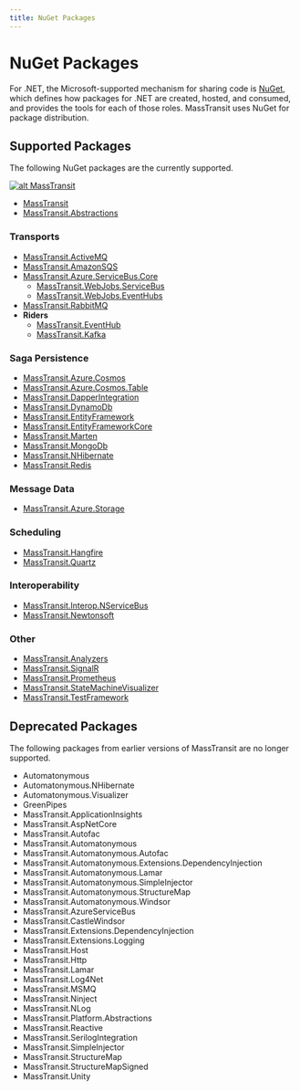 ```yaml
---
title: NuGet Packages
---
```


# NuGet Packages

For .NET, the Microsoft-supported mechanism for sharing code is [NuGet](https://www.nuget.org/), which defines how packages for .NET are created, hosted, and consumed, and provides the tools for each of those roles. MassTransit uses NuGet for package distribution.

## Supported Packages

The following NuGet packages are the currently supported.

 [![alt MassTransit](https://img.shields.io/nuget/v/MassTransit.svg "MassTransit")](https://nuget.org/packages/MassTransit/)

* [MassTransit](https://nuget.org/packages/MassTransit/)
* [MassTransit.Abstractions](https://www.nuget.org/packages/MassTransit.Abstractions/) 

### Transports

* [MassTransit.ActiveMQ](https://nuget.org/packages/MassTransit.ActiveMQ/)
* [MassTransit.AmazonSQS](https://nuget.org/packages/MassTransit.AmazonSQS/)
* [MassTransit.Azure.ServiceBus.Core](https://nuget.org/packages/MassTransit.Azure.ServiceBus.Core/)
  * [MassTransit.WebJobs.ServiceBus](https://nuget.org/packages/MassTransit.WebJobs.ServiceBus/)
  * [MassTransit.WebJobs.EventHubs](https://nuget.org/packages/MassTransit.WebJobs.EventHubs/)
* [MassTransit.RabbitMQ](https://nuget.org/packages/MassTransit.RabbitMQ/)
* **Riders**
  * [MassTransit.EventHub](https://nuget.org/packages/MassTransit.EventHub/)
  * [MassTransit.Kafka](https://nuget.org/packages/MassTransit.Kafka/)

### Saga Persistence

* [MassTransit.Azure.Cosmos](https://nuget.org/packages/MassTransit.Azure.Cosmos/)
* [MassTransit.Azure.Cosmos.Table](https://nuget.org/packages/MassTransit.Azure.Cosmos.Table/)
* [MassTransit.DapperIntegration](https://nuget.org/packages/MassTransit.DapperIntegration/)
* [MassTransit.DynamoDb](https://nuget.org/packages/MassTransit.DynamoDb/)
* [MassTransit.EntityFramework](https://nuget.org/packages/MassTransit.EntityFramework/)
* [MassTransit.EntityFrameworkCore](https://nuget.org/packages/MassTransit.EntityFrameworkCore/)
* [MassTransit.Marten](https://nuget.org/packages/MassTransit.Marten/)
* [MassTransit.MongoDb](https://nuget.org/packages/MassTransit.MongoDb/)
* [MassTransit.NHibernate](https://nuget.org/packages/MassTransit.NHibernate/)
* [MassTransit.Redis](https://nuget.org/packages/MassTransit.Redis/)

### Message Data 

* [MassTransit.Azure.Storage](https://nuget.org/packages/MassTransit.Azure.Storage/)

### Scheduling

* [MassTransit.Hangfire](https://nuget.org/packages/MassTransit.Hangfire/)
* [MassTransit.Quartz](https://nuget.org/packages/MassTransit.Quartz/)

### Interoperability

* [MassTransit.Interop.NServiceBus](https://nuget.org/packages/MassTransit.Interop.NServiceBus/)
* [MassTransit.Newtonsoft](https://nuget.org/packages/MassTransit.Newtonsoft/)

### Other

* [MassTransit.Analyzers](https://nuget.org/packages/MassTransit.Analyzers/)
* [MassTransit.SignalR](https://nuget.org/packages/MassTransit.SignalR/)
* [MassTransit.Prometheus](https://nuget.org/packages/MassTransit.Prometheus/)
* [MassTransit.StateMachineVisualizer](https://nuget.org/packages/MassTransit.StateMachineVisualizer/)
* [MassTransit.TestFramework](https://nuget.org/packages/MassTransit.TestFramework/)

## Deprecated Packages

The following packages from earlier versions of MassTransit are no longer supported.

* Automatonymous
* Automatonymous.NHibernate
* Automatonymous.Visualizer
* GreenPipes
* MassTransit.ApplicationInsights
* MassTransit.AspNetCore
* MassTransit.Autofac
* MassTransit.Automatonymous
* MassTransit.Automatonymous.Autofac
* MassTransit.Automatonymous.Extensions.DependencyInjection
* MassTransit.Automatonymous.Lamar
* MassTransit.Automatonymous.SimpleInjector
* MassTransit.Automatonymous.StructureMap
* MassTransit.Automatonymous.Windsor
* MassTransit.AzureServiceBus
* MassTransit.CastleWindsor
* MassTransit.Extensions.DependencyInjection
* MassTransit.Extensions.Logging
* MassTransit.Host
* MassTransit.Http
* MassTransit.Lamar
* MassTransit.Log4Net
* MassTransit.MSMQ
* MassTransit.Ninject
* MassTransit.NLog
* MassTransit.Platform.Abstractions
* MassTransit.Reactive
* MassTransit.SerilogIntegration
* MassTransit.SimpleInjector
* MassTransit.StructureMap
* MassTransit.StructureMapSigned
* MassTransit.Unity
